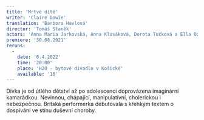 ```yaml
---
title: 'Mrtvé dítě'
writer: 'Claire Dowie'
translation: 'Barbora Havlová'
director: 'Tomáš Staněk'
actors: 'Anna Maria Jarkovská, Anna Klusáková, Dorota Tučková a Ella Ozuna'
premiere: '30.08.2021'
reruns:
  -
    date: '6.4.2022'
    time: '20:00'
    place: 'H2O - bytové divadlo v Košické'
    available: '16'
---
```

Dívka je od útlého dětství až po adolescenci doprovázena imaginární kamarádkou. Nevinnou, chápající, manipulativní, cholerickou i nebezpečnou. Britská performerka debutovala s křehkým textem o dospívání ve stínu duševní choroby.
